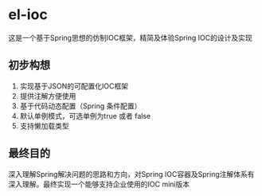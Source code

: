 # el-ioc
这是一个基于Spring思想的仿制IOC框架，精简及体验Spring IOC的设计及实现

## 初步构想
1. 实现基于JSON的可配置化IOC框架
2. 提供注解方便使用
3. 基于代码动态配置（Spring 条件配置）
4. 默认单例模式，可选单例为true 或者 false
5. 支持懒加载类型
## 最终目的
深入理解Spring解决问题的思路和方向，对Spring IOC容器及Spring注解体系有深入理解。最终实现一个能够支持企业使用的IOC mini版本



